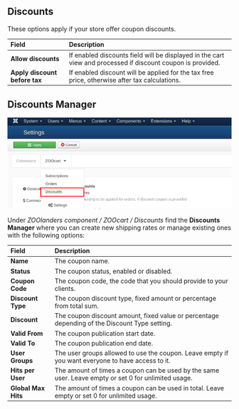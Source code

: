 ## Discounts

These options apply if your store offer coupon discounts.

| Field       | Description |
| :---------- | :---------- |
| **Allow discounts** | If enabled discounts field will be displayed in the cart view and processed if discount coupon is provided. |
| **Apply discount before tax** | If enabled discount will be applied for the tax free price, otherwise after tax calculations. |

## Discounts Manager

![Discounts Manager](discount.png)

Under _ZOOlanders component / ZOOcart / Discounts_ find the **Discounts Manager** where you can create new shipping rates or manage existing ones with the following options:

| Field       | Description |
| :---------- | :---------- |
| **Name** | The coupon name. |
| **Status** | The coupon status, enabled or disabled. |
| **Coupon Code** | The coupon code, the code that you should provide to your clients. |
| **Discount Type** | The coupon discount type, fixed amount or percentage from total sum. |
| **Discount** | The coupon discount amount, fixed value or percentage depending of the Discount Type setting. |
| **Valid From** | The coupon publication start date. |
| **Valid To** | The coupon publication end date. |
| **User Groups** | The user groups allowed to use the coupon. Leave empty if you want everyone to have access to it. |
| **Hits per User** | The amount of times a coupon can be used by the same user. Leave empty or set 0 for unlimited usage. |
| **Global Max Hits** | The amount of times a coupon can be used in total. Leave empty or set 0 for unlimited usage. |
